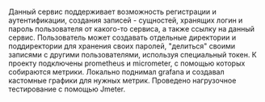 Данный сервис поддерживает возможность регистрации и аутентификации, создания записей - сущностей, хранящих логин и пароль пользователя от какого-то сервиса, а также ссылку на данный сервис. Пользователь может создавать отдельные директории и поддиректории для хранения своих паролей, "делиться" своими записями с другими пользователями, используя специальный токен. К проекту подключены prometheus и micrometer, с помощью которых собираются метрики. Локально поднимал grafana и создавал кастомные графики для нужных метрик. Проведено нагрузочное тестирование с помощью Jmeter. 
